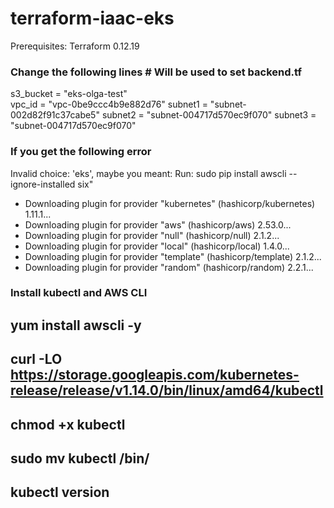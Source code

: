 # terraform-iaac-eks

Prerequisites:
Terraform 0.12.19


### Change the following lines         # Will be used to set backend.tf
s3_bucket = "eks-olga-test"                
vpc_id = "vpc-0be9ccc4b9e882d76"
subnet1 = "subnet-002d82f91c37cabe5"
subnet2 = "subnet-004717d570ec9f070"
subnet3 = "subnet-004717d570ec9f070"



### If you get the following error 
Invalid choice: 'eks', maybe you meant:
Run:  sudo pip install awscli --ignore-installed six"

- Downloading plugin for provider "kubernetes"  (hashicorp/kubernetes) 1.11.1...
- Downloading plugin for provider "aws" (hashicorp/aws) 2.53.0...
- Downloading plugin for provider "null" (hashicorp/null) 2.1.2...
- Downloading plugin for provider "local" (hashicorp/local) 1.4.0...
- Downloading plugin for provider "template" (hashicorp/template) 2.1.2...
- Downloading plugin for provider "random" (hashicorp/random) 2.2.1...





### Install kubectl   and AWS CLI 

## yum install awscli -y 
## curl -LO https://storage.googleapis.com/kubernetes-release/release/v1.14.0/bin/linux/amd64/kubectl
## chmod +x kubectl
## sudo mv kubectl  /bin/
## kubectl version